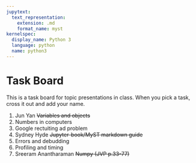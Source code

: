 ```yaml
---
jupytext:
  text_representation:
    extension: .md
    format_name: myst
kernelspec:
  display_name: Python 3
  language: python
  name: python3
---
```


# Task Board

This is a task board for topic presentations in class.
When you pick a task, cross it out and add your name.

1. Jun Yan ~~Variables and objects~~ 
1. Numbers in computers
1. Google rectuiting ad problem
1. Sydney Hyde ~~Jupyter-book/MyST markdown guide~~
1. Errors and debudding
1. Profiling and timing
1. Sreeram Anantharaman ~~Numpy (JVP p.33-77)~~
